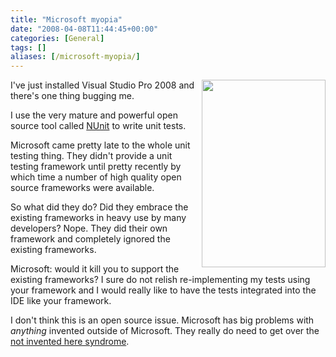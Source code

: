 ```yaml
---
title: "Microsoft myopia"
date: "2008-04-08T11:44:45+00:00"
categories: [General]
tags: []
aliases: [/microsoft-myopia/]
---
```


<img style="border-left:solid 4px white" title="Cross Eyed" src="/images/uploads/2008/04/istock_000004306521xsmall.jpg" alt="" width="198" height="300" align="right" />

I've just installed Visual Studio Pro 2008 and there's one thing bugging me.

I use the very mature and powerful open source tool called [NUnit](http://www.nunit.org/) to write  unit tests.

Microsoft came pretty late to the whole unit testing thing. They didn't provide a unit testing framework until pretty recently by which time a number of high quality open source frameworks were available.

So what did they do? Did they embrace the existing frameworks in heavy use by many developers? Nope. They did their own framework and completely ignored the existing frameworks.

Microsoft: would it kill you to support the existing frameworks? I sure do not relish re-implementing my tests using your framework and I would really like to have the tests integrated into the IDE like your framework.

I don't think this is an open source issue. Microsoft has big problems with *anything* invented outside of Microsoft. They really do need to get over the [not invented here syndrome](https://en.wikipedia.org/wiki/Not_Invented_Here).
